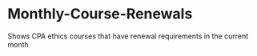 # Monthly-Course-Renewals
Shows CPA ethics courses that have renewal requirements in the current month
